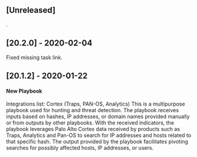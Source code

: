 ## [Unreleased]
.

## [20.2.0] - 2020-02-04
Fixed missing task link.

## [20.1.2] - 2020-01-22
#### New Playbook
Integrations list: Cortex (Traps, PAN-OS, Analytics)
This is a multipurpose playbook used for hunting and threat detection. The playbook receives inputs based on hashes, IP addresses, or domain names provided manually or from outputs by other playbooks. 
With the received indicators, the playbook leverages Palo Alto Cortex data received by products such as Traps, Analytics and Pan-OS to search for IP addresses and hosts related to that specific hash. 
The output provided by the playbook facilitates pivoting searches for possibly affected hosts, IP addresses, or users.